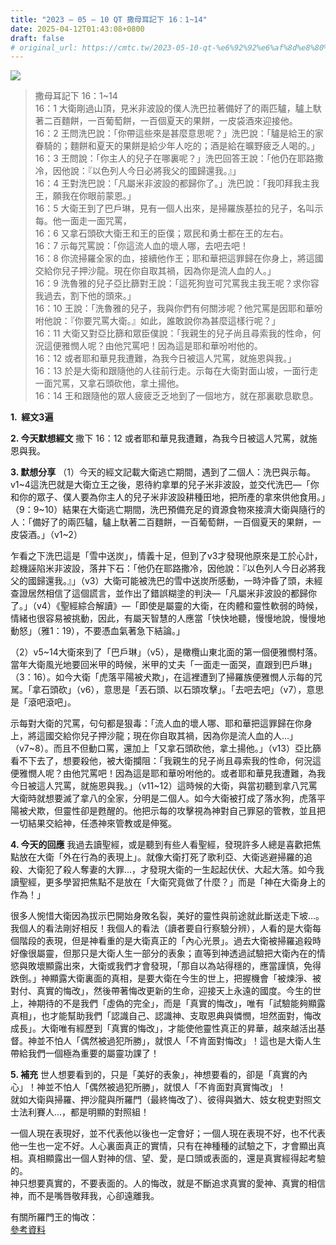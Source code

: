```yaml
---
title: "2023 – 05 – 10 QT 撒母耳記下 16：1~14"
date: 2025-04-12T01:43:08+0800
draft: false
# original_url: https://cmtc.tw/2023-05-10-qt-%e6%92%92%e6%af%8d%e8%80%b3%e8%a8%98%e4%b8%8b-16%ef%bc%9a114
---
```


![](/images/qt.jpg)
> 撒母耳記下 16：1\~14  
> 16：1 大衛剛過山頂，見米非波設的僕人洗巴拉著備好了的兩匹驢，驢上馱著二百麵餅，一百葡萄餅，一百個夏天的果餅，一皮袋酒來迎接他。  
> 16：2 王問洗巴說：「你帶這些來是甚麼意思呢？」洗巴說：「驢是給王的家眷騎的；麵餅和夏天的果餅是給少年人吃的；酒是給在曠野疲乏人喝的。」  
> 16：3 王問說：「你主人的兒子在哪裏呢？」洗巴回答王說：「他仍在耶路撒冷，因他說：『以色列人今日必將我父的國歸還我。』」  
> 16：4 王對洗巴說：「凡屬米非波設的都歸你了。」洗巴說：「我叩拜我主我王，願我在你眼前蒙恩。」  
> 16：5 大衛王到了巴戶琳，見有一個人出來，是掃羅族基拉的兒子，名叫示每。他一面走一面咒罵，  
> 16：6 又拿石頭砍大衛王和王的臣僕；眾民和勇士都在王的左右。  
> 16：7 示每咒罵說：「你這流人血的壞人哪，去吧去吧！  
> 16：8 你流掃羅全家的血，接續他作王；耶和華把這罪歸在你身上，將這國交給你兒子押沙龍。現在你自取其禍，因為你是流人血的人。」  
> 16：9 洗魯雅的兒子亞比篩對王說：「這死狗豈可咒罵我主我王呢？求你容我過去，割下他的頭來。」  
> 16：10 王說：「洗魯雅的兒子，我與你們有何關涉呢？他咒罵是因耶和華吩咐他說：『你要咒罵大衛。』如此，誰敢說你為甚麼這樣行呢？」  
> 16：11 大衛又對亞比篩和眾臣僕說：「我親生的兒子尚且尋索我的性命，何況這便雅憫人呢？由他咒罵吧！因為這是耶和華吩咐他的。  
> 16：12 或者耶和華見我遭難，為我今日被這人咒罵，就施恩與我。」  
> 16：13 於是大衛和跟隨他的人往前行走。示每在大衛對面山坡，一面行走一面咒罵，又拿石頭砍他，拿土揚他。  
> 16：14 王和跟隨他的眾人疲疲乏乏地到了一個地方，就在那裏歇息歇息。

**1.  經文3遍**

**2. 今天默想經文**
撒下 16：12 或者耶和華見我遭難，為我今日被這人咒罵，就施恩與我。

**3. 默想分享**
（1）今天的經文記載大衛逃亡期間，遇到了二個人：洗巴與示每。v1\~4這洗巴就是大衛立王之後，恩待約拿單的兒子米非波設，並交代洗巴—「你和你的眾子、僕人要為你主人的兒子米非波設耕種田地，把所產的拿來供他食用。」（9：9\~10）結果在大衛逃亡期間，洗巴預備充足的資源食物來接濟大衛與隨行的人：「備好了的兩匹驢，驢上馱著二百麵餅，一百葡萄餅，一百個夏天的果餅，一皮袋酒。」（v1\~2）

乍看之下洗巴這是「雪中送炭」，情義十足，但到了v3才發現他原來是工於心計，趁機誣陷米非波設，落井下石：「他仍在耶路撒冷，因他說：『以色列人今日必將我父的國歸還我。』」（v3）大衛可能被洗巴的雪中送炭所感動，一時沖昏了頭，未經查證居然相信了這個謊言，並作出了錯誤糊塗的判決—「凡屬米非波設的都歸你了。」（v4）《聖經綜合解讀》—「即使是屬靈的大衛，在肉體和靈性軟弱的時候，情緒也很容易被挑動，因此，有屬天智慧的人應當「快快地聽，慢慢地說，慢慢地動怒」（雅1：19），不要憑血氣著急下結論。」

（2）v5\~14大衛來到了「巴戶琳」（v5），是橄欖山東北面的第一個便雅憫村落。當年大衛風光地要回米甲的時候，米甲的丈夫「一面走一面哭，直跟到巴戶琳」（3：16）。如今大衛「虎落平陽被犬欺」，在這裡遭到了掃羅族便雅憫人示每的咒駡。「拿石頭砍」（v6），意思是「丟石頭、以石頭攻擊」。「去吧去吧」（v7），意思是「滾吧滾吧」。

示每對大衛的咒罵，句句都是狠毒：「流人血的壞人哪、耶和華把這罪歸在你身上，將這國交給你兒子押沙龍；現在你自取其禍，因為你是流人血的人…」（v7\~8）。而且不但動口罵，還加上「又拿石頭砍他，拿土揚他。」（v13）亞比篩看不下去了，想要殺他，被大衛攔阻：「我親生的兒子尚且尋索我的性命，何況這便雅憫人呢？由他咒罵吧！因為這是耶和華吩咐他的。或者耶和華見我遭難，為我今日被這人咒罵，就施恩與我。」（v11\~12）這時候的大衛，與當初聽到拿八咒罵大衛時就想要滅了拿八的全家，分明是二個人。如今大衛被打成了落水狗，虎落平陽被犬欺，但靈性卻是甦醒的。他把示每的攻擊視為神對自己罪惡的管教，並且把一切結果交給神，任憑神來管教或是伸冤。

**4. 今天的回應**
我過去讀聖經，或是聽到有些人看聖經，發現許多人總是喜歡把焦點放在大衛「外在行為的表現上」。就像大衛打死了歌利亞、大衛逃避掃羅的追殺、大衛犯了殺人奪妻的大罪…，才發現大衛的一生起起伏伏、大起大落。如今我讀聖經，更多學習把焦點不是放在「大衛究竟做了什麼？」而是「神在大衛身上的作為！」

很多人惋惜大衛因為拔示巴開始身敗名裂，美好的靈性與前途就此斷送走下坡…。我個人的看法剛好相反！我個人的看法（讀者要自行察驗分辨），人看的是大衛每個階段的表現，但是神看重的是大衛真正的「內心光景」。過去大衛被掃羅追殺時好像很屬靈，但那只是大衛人生一部分的表象；直等到神透過試驗把大衛內在的情慾與敗壞顯露出來，大衛或我們才會發現，「那自以為站得穩的，應當謹慎，免得跌倒。」神顯露大衛裏面的真相，是要大衛在今生的世上，把握機會「被煉淨、被對付、真實的悔改」，然後帶著悔改更新的生命，迎接天上永遠的國度。今生的世上，神期待的不是我們「虛偽的完全」，而是「真實的悔改」，唯有「試驗能夠顯露真相」，也才能幫助我們「認識自己、認識神、支取恩典與憐憫，坦然面對，悔改成長」。大衛唯有經歷到「真實的悔改」，才能使他靈性真正的昇華，越來越活出基督。神並不怕人「偶然被過犯所勝」，就恨人「不肯面對悔改」！這也是大衛人生帶給我們一個極為重要的屬靈功課了！

**5. 補充**
世人想要看到的，只是「美好的表象」，神想要看的，卻是「真實的內心」！神並不怕人「偶然被過犯所勝」，就恨人「不肯面對真實悔改」！  
就如大衛與掃羅、押沙龍與所羅門（最終悔改了）、彼得與猶大、妓女稅吏對照文士法利賽人…，都是明顯的對照組！

一個人現在表現好，並不代表他以後也一定會好；一個人現在表現不好，也不代表他一生也一定不好。人心裏面真正的實情，只有在神種種的試驗之下，才會顯出真相。真相顯露出一個人對神的信、望、愛，是口頭或表面的，還是真實經得起考驗的。  
神只想要真實的，不要表面的。人的悔改，就是不斷追求真實的愛神、真實的相信神，而不是嘴唇敬拜我，心卻遠離我。

有關所羅門王的悔改：  
[參考資料](https://sites.google.com/view/reasonstobelieve2020/%E6%89%80%E7%BE%85%E9%96%80%E7%8E%8B%E6%98%AF%E5%BE%97%E6%95%91%E7%9A%84%E5%97%8E%E5%A6%82%E6%9E%9C%E6%98%AF%E7%82%BA%E4%BD%95%E4%BB%96%E6%9C%80%E5%BE%8C%E6%9C%83%E6%95%AC%E6%8B%9C%E5%81%87%E7%A5%9E%E9%9B%96%E7%84%B6%E5%9F%BA%E7%9D%A3%E5%BE%92%E5%81%B6%E7%84%B6%E8%A2%AB%E9%81%8E%E7%8A%AF%E6%89%80%E5%8B%9D%E4%BD%86%E6%8B%9C%E7%A5%9E%E5%B0%B1%E5%A5%BD%E5%83%8F%E6%98%AF%E5%AE%8C%E5%85%A8%E8%83%8C%E6%A3%84%E7%A5%9E%E5%A6%82%E6%9E%9C%E4%B8%8D%E6%98%AF%E7%82%BA%E4%BD%95%E7%A5%9E%E7%94%A8%E4%BB%96%E5%AF%AB%E4%B8%8B%E8%81%96%E7%B6%93%E7%AE%B4%E8%A8%80%E5%82%B3%E9%81%93%E6%9B%B8%E5%92%8C%E9%9B%85%E6%AD%8C)
